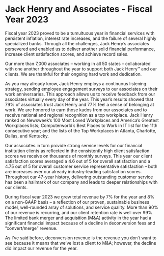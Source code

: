 # Jack Henry and Associates - Fiscal Year 2023

Fiscal year 2023 proved to be a tumultuous
year in financial services with persistent
inflation, interest rate increases, and the failure
of several highly specialized banks. Through
all the challenges, Jack Henry’s associates
persevered and enabled us to deliver another
solid financial performance, increase client
satisfaction scores, and achieve record sales.

Our more than 7,000 associates – working
in all 50 states – collaborated with one
another throughout the year to support both
Jack Henry™ and our clients. We are thankful
for their ongoing hard work and dedication.

As you may already know, Jack Henry employs a
continuous listening strategy, sending employee
engagement surveys to our associates on their
work anniversaries. This approach allows us to
receive feedback from our associates virtually
every day of the year. This year’s results showed
that 79% of associates trust Jack Henry and 77%
feel a sense of belonging at work. We are honored
to earn those kudos from our associates and to
receive national and regional recognition as a
top workplace. Jack Henry ranked on Newsweek’s
100 Most Loved Workplaces and America’s
Greatest Workplaces lists; Computerworld’s Best
Places to Work in IT list for the 11th consecutive
year; and the lists of the Top Workplaces in
Atlanta, Charlotte, Dallas, and Kentucky.

Our associates in turn provide strong service levels
for our financial institution clients as reflected in
the consistently high client satisfaction scores
we receive on thousands of monthly surveys. This
year our client satisfaction scores averaged a
4.6 out of 5 for overall satisfaction and a 4.75 out
of 5 for overall customer service representative
satisfaction – both are increases over our already
industry-leading satisfaction scores. Throughout
our 47-year history, delivering outstanding
customer service has been a hallmark of our
company and leads to deeper relationships
with our clients.

During fiscal year 2023 we grew total revenue by
7% for the year and 8% on a non-GAAP basis – a
reflection of our proven, sustainable business
model, well-rounded array of solutions, and
service quality. More than 90% of our revenue
is recurring, and our client retention rate is
well over 99%. The limited bank merger and
acquisition (M&A) activity in the year had a
significant financial impact because of a decline
in deconversion fees and ”convert/merge” revenue.

As I’ve said before, deconversion revenue is the
revenue you don’t want to see because it means
that we’ve lost a client to M&A; however, the
decline did impact our revenue for the year.
